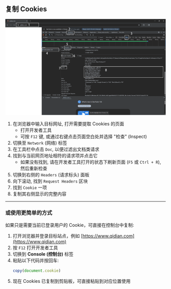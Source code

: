 ## 复制 Cookies

![copy_qidian_cookies](./images/qidian_cookies.png)

1. 在浏览器中输入目标网址, 打开需要提取 Cookies 的页面
   - 打开开发者工具
   - 可按 `F12` 键, 或通过右键点击页面空白处并选择 "检查" (Inspect)
2. 切换至 `Network` (网络) 标签
3. 在工具栏中点击 `Doc`, 以便过滤出文档类请求
4. 找到与当前网页地址相符的请求项并点击它
   - 如果没有找到, 请在开发者工具打开的状态下刷新页面 (`F5` 或 `Ctrl + R`), 然后重新检查
5. 切换到右侧的 `Headers` (请求标头) 面板
6. 向下滚动, 找到 `Request Headers` 区块
7. 找到 `Cookie` 一项
8. 复制其右侧显示的完整内容

---

### 或使用更简单的方式

如果只是需要当前已登录用户的 Cookie，可直接在控制台中复制:

1. 打开浏览器并登录目标站点，例如 [https://www.qidian.com](https://www.qidian.com)
2. 按 `F12` 打开开发者工具
3. 切换到 **Console (控制台)** 标签
4. 粘贴以下代码并按回车:
   ```js
   copy(document.cookie)
   ```
5. 现在 Cookies 已复制到剪贴板，可直接粘贴到对应位置使用
